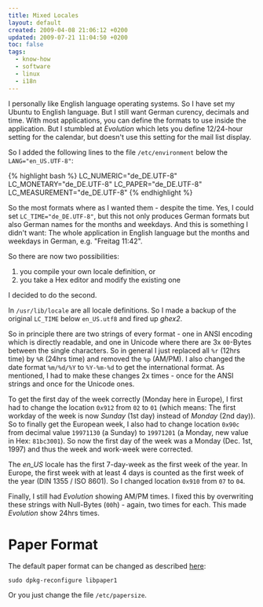 ```yaml
---
title: Mixed Locales
layout: default
created: 2009-04-08 21:06:12 +0200
updated: 2009-07-21 11:04:50 +0200
toc: false
tags:
  - know-how
  - software
  - linux
  - i18n
---
```

I personally like English language operating systems. So I have set my Ubuntu to English language. But I still want
German curency, decimals and time. With most applications, you can define the formats to use inside the application.
But I stumbled at *Evolution* which lets you define 12/24-hour setting for the calendar, but doesn't use this setting
for the mail list display.

So I added the following lines to the file `/etc/environment` below the `LANG="en_US.UTF-8"`:

{% highlight bash %}
LC_NUMERIC="de_DE.UTF-8"
LC_MONETARY="de_DE.UTF-8"
LC_PAPER="de_DE.UTF-8"
LC_MEASUREMENT="de_DE.UTF-8"
{% endhighlight %}

So the most formats where as I wanted them - despite the time. Yes, I could set `LC_TIME="de_DE.UTF-8"`, but this not
only produces German formats but also German names for the months and weekdays. And this is something I didn't want:
The whole application in English language but the months and weekdays in German, e.g. "Freitag 11:42".

So there are now two possibilities:

1. you compile your own locale definition, or
1. you take a Hex editor and modify the existing one

I decided to do the second.

In `/usr/lib/locale` are all locale definitions. So I made a backup of the original `LC_TIME` below `en_US.utf8` and
fired up *ghex2*.

So in principle there are two strings of every format - one in ANSI encoding which is directly readable, and one in
Unicode where there are 3x `00`-Bytes between the single characters. So in general I just replaced all `%r` (12hrs time)
by `%R` (24hrs time) and removed the `%p` (AM/PM). I also changed the date format `%m/%d/%Y` to `%Y-%m-%d` to get the
international format. As mentioned, I had to make these changes 2x times - once for the ANSI strings and once for the
Unicode ones.

To get the first day of the week correctly (Monday here in Europe), I first had to change the location `0x912` from
`02` to `01` (which means: The first workday of the week is now *Sunday* (1st day) instead of *Monday* (2nd day)). So to
finally get the European week, I also had to change location `0x90c` from decimal value `19971130` (a Sunday) to
`19971201` (a Monday, new value in Hex: `81bc3001`). So now the first day of the week was a Monday (Dec. 1st, 1997) and
thus the week and work-week were corrected.

The *en_US* locale has the first 7-day-week as the first week of the year. In Europe, the first week with at least
4 days is counted as the first week of the year (DIN 1355 / ISO 8601). So I changed location `0x910` from `07` to `04`.

Finally, I still had *Evolution* showing AM/PM times. I fixed this by overwriting these strings with Null-Bytes
(`00`h) - again, two times for each. This made *Evolution* show 24hrs times.


Paper Format
============

The default paper format can be changed as described [here](http://www.arsgeek.com/2007/07/02/change-ubuntus-default-paper-size-from-a4-to-letter/):

    sudo dpkg-reconfigure libpaper1

Or you just change the file `/etc/papersize`.

